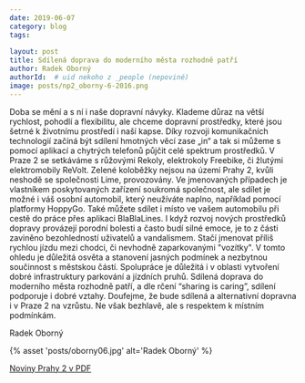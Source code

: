 ```yaml
---
date: 2019-06-07
category: blog
tags:
    
layout: post
title: Sdílená doprava do moderního města rozhodně patří
author: Radek Oborný
authorId:  # uid nekoho z _people (nepoviné)
image: posts/np2_oborny-6-2016.png
---
```


Doba se mění a s ní i naše dopravní návyky. Klademe důraz na větší rychlost, pohodlí a flexibilitu, ale chceme dopravní prostředky, které jsou šetrné k životnímu prostředí i naší kapse. Díky rozvoji komunikačních technologií začíná být sdílení hmotných věcí zase „in“ a tak si můžeme s pomocí aplikací a chytrých telefonů půjčit celé spektrum prostředků. V Praze 2 se setkáváme s růžovými Rekoly, elektrokoly Freebike, či žlutými elektromobily ReVolt. Zelené koloběžky nejsou na území Prahy 2, kvůli neshodě se společnosti Lime, provozovány. Ve jmenovaných případech je vlastníkem poskytovaných zařízení soukromá společnost, ale sdílet je možné i váš osobní automobil, který neužíváte naplno, například pomocí platformy HoppyGo. Také můžete sdílet i místo ve vašem automobilu při cestě do práce přes aplikaci BlaBlaLines. I když rozvoj nových prostředků dopravy provázejí porodní bolesti a často budí silné emoce, je to z části zaviněno bezohledností uživatelů a vandalismem. Stačí jmenovat příliš rychlou jízdu mezi chodci, či nevhodně zaparkovanými "vozítky". V tomto ohledu je důležitá osvěta a stanovení jasných podmínek a nezbytnou součinnost s městskou částí. Spolupráce je důležitá i v oblasti vytvoření dobré infrastruktury parkování a jízdních pruhů. Sdílená doprava do moderního města rozhodně patří, a dle rčení “sharing is caring”, sdílení podporuje i dobré vztahy. Doufejme, že bude sdílená a alternativní dopravna i v Praze 2 na vzrůstu. Ne však bezhlavě, ale s respektem k místním podmínkám.

Radek Oborný

{% asset 'posts/oborny06.jpg' alt='Radek Oborný' %}

[Noviny Prahy 2 v PDF](http://praha2.cz/file/HAt1/06npd-c.pdf)
